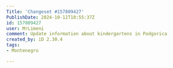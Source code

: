 ```yaml
---
Title: 'Changeset #157809427'
PublishDate: 2024-10-12T18:55:37Z
id: 157809427
user: MrLimeni
comment: Update information about kindergartens in Podgorica
created_by: iD 2.30.4
tags:
- Montenegro

---
```

